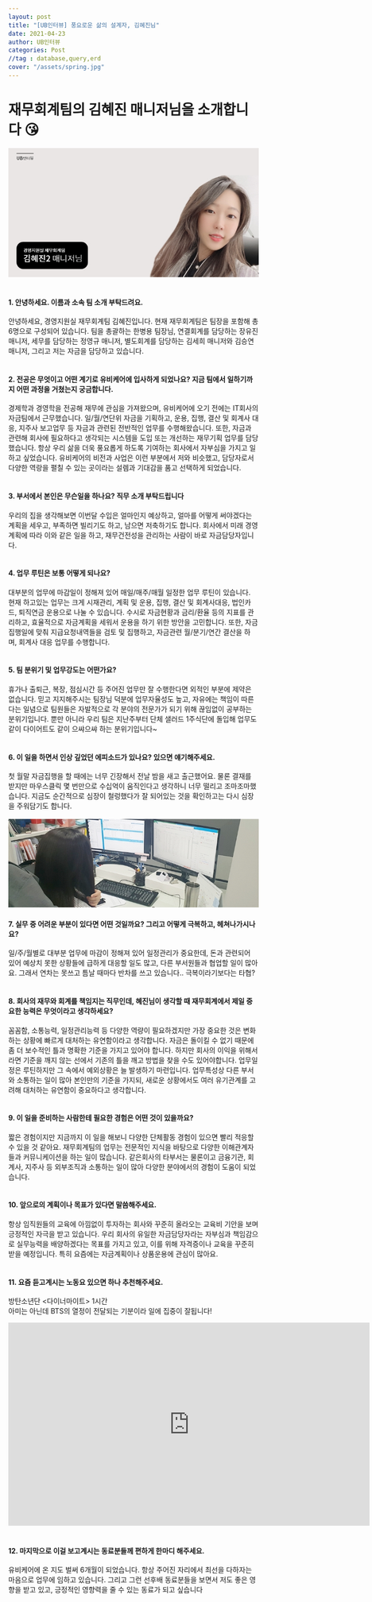 ```yaml
---
layout: post
title: "[UB인터뷰] 풍요로운 삶의 설계자, 김혜진님"
date: 2021-04-23
author: UB인터뷰
categories: Post
//tag : database,query,erd
cover: "/assets/spring.jpg"
---
```



# 재무회계팀의 김혜진 매니저님을 소개합니다 😘
![](/assets/posting/20210423/5.jpg)
<br><br>

#### 1. 안녕하세요. 이름과 소속 팀 소개 부탁드려요.
안녕하세요, 경영지원실 재무회계팀 김혜진입니다.
현재 재무회계팀은 팀장을 포함해 총 6명으로 구성되어 있습니다. 팀을 총괄하는 한병용 팀장님, 연결회계를 담당하는 장유진 매니저, 세무를 담당하는 정영규 매니저, 별도회계를 담당하는 김세희 매니저와 김승연 매니저, 그리고 저는 자금을 담당하고 있습니다.
<br><br>

#### 2. 전공은 무엇이고 어떤 계기로 유비케어에 입사하게 되었나요? 지금 팀에서 일하기까지 어떤 과정을 거쳤는지 궁금합니다.
 경제학과 경영학을 전공해 재무에 관심을 가져왔으며, 유비케어에 오기 전에는 IT회사의 자금팀에서 근무했습니다. 일/월/연단위 자금을 기획하고, 운용, 집행, 결산 및 회계사 대응, 지주사 보고업무 등 자금과 관련된 전반적인 업무를 수행해왔습니다. 또한, 자금과 관련해 회사에 필요하다고 생각되는 시스템을 도입 또는 개선하는 재무기획 업무를 담당했습니다.
 항상 우리 삶을 더욱 풍요롭게 하도록 기여하는 회사에서 자부심을 가지고 일하고 싶었습니다. 유비케어의 비전과 사업은 이런 부분에서 저와 비슷했고, 담당자로서 다양한 역랑을 펼칠 수 있는 곳이라는 설렘과 기대감을 품고 선택하게 되었습니다.
<br><br>

#### 3. 부서에서 본인은 무슨일을 하나요? 직무 소개 부탁드립니다
우리의 집을 생각해보면 이번달 수입은 얼마인지 예상하고, 얼마를 어떻게 써야겠다는 계획을 세우고, 부족하면 빌리기도 하고, 남으면 저축하기도 합니다. 회사에서 미래 경영 계획에 따라 이와 같은 일을 하고, 재무건전성을 관리하는 사람이 바로 자금담당자입니다.
<br><br>

#### 4. 업무 루틴은 보통 어떻게 되나요?
대부분의 업무에 마감일이 정해져 있어 매일/매주/매월 일정한 업무 루틴이 있습니다. 현재 하고있는 업무는 크게 시재관리, 계획 및 운용, 집행, 결산 및 회계사대응, 법인카드, 퇴직연금 운용으로 나눌 수 있습니다. 수시로 자금현황과 금리/환율 등의 지표를 관리하고, 효율적으로 자금계획을 세워서 운용을 하기 위한 방안을 고민합니다. 또한, 자금집행일에 맞춰 지급요청내역들을 검토 및 집행하고, 자금관련 월/분기/연간 결산을 하며, 회계사 대응 업무를 수행합니다.
<br><br>

#### 5. 팀 분위기 및 업무강도는 어떤가요?
휴가나 출퇴근, 복장, 점심시간 등 주어진 업무만 잘 수행한다면 외적인 부분에 제약은 없습니다. 믿고 지지해주시는 팀장님 덕분에 업무자율성도 높고, 자유에는 책임이 따른다는 일념으로 팀원들은 자발적으로 각 분야의 전문가가 되기 위해 끊임없이 공부하는 분위기입니다. 뿐만 아니라 우리 팀은 지난주부터 단체 샐러드 1주식단에 돌입해 업무도 같이 다이어트도 같이 으쌰으쌰 하는 분위기입니다~
<br><br>

#### 6. 이 일을 하면서 인상 깊었던 에피소드가 있나요? 있으면 얘기해주세요.
첫 월말 자금집행을 할 때에는 너무 긴장해서 전날 밤을 새고 출근했어요. 물론 결재를 받지만 마우스클릭 몇 번만으로 수십억이 움직인다고 생각하니 너무 떨리고 조마조마했습니다. 지금도 순간적으로 심장이 철렁했다가 잘 되어있는 것을 확인하고는 다시 심장을 주워담기도 합니다.
<br><br>
![](/assets/posting/20210423/6.jpg)

#### 7. 실무 중 어려운 부분이 있다면 어떤 것일까요? 그리고 어떻게 극복하고, 헤쳐나가시나요?
일/주/월별로 대부분 업무에 마감이 정해져 있어 일정관리가 중요한데, 돈과 관련되어 있어 예상치 못한 상황들에 급하게 대응할 일도 많고, 다른 부서원들과 협업할 일이 많아요. 그래서 연차는 못쓰고 틈날 때마다 반차를 쓰고 있습니다.. 극복이라기보다는 타협?
<br><br>

#### 8. 회사의 재무와 회계를 책임지는 직무인데, 혜진님이 생각할 때 재무회계에서 제일 중요한 능력은 무엇이라고 생각하세요?
꼼꼼함, 소통능력, 일정관리능력 등 다양한 역량이 필요하겠지만 가장 중요한 것은 변화하는 상황에 빠르게 대처하는 유연함이라고 생각합니다. 자금은 돌이킬 수 없기 때문에 좀 더 보수적인 틀과 명확한 기준을 가지고 있어야 합니다. 하지만 회사의 이익을 위해서라면 기준을 깨지 않는 선에서 기존의 틀을 깨고 방법을 찾을 수도 있어야합니다. 업무일정은 루틴하지만 그 속에서 예외상황은 늘 발생하기 마련입니다. 업무특성상 다른 부서와 소통하는 일이 많아 본인만의 기준을 가지되, 새로운 상황에서도 여러 유기관계를 고려해 대처하는 유연함이 중요하다고 생각합니다.
<br><br>

#### 9. 이 일을 준비하는 사람한테 필요한 경험은 어떤 것이 있을까요?
짧은 경험이지만 지금까지 이 일을 해보니 다양한 단체활동 경험이 있으면 빨리 적응할 수 있을 것 같아요.
재무회계팀의 업무는 전문적인 지식을 바탕으로 다양한 이해관계자들과 커뮤니케이션을 하는 일이 많습니다. 같은회사의 타부서는 물론이고 금융기관, 회계사, 지주사 등 외부조직과 소통하는 일이 많아 다양한 분야에서의 경험이 도움이 되었습니다.
<br><br>

#### 10. 앞으로의 계획이나 목표가 있다면 말씀해주세요.
항상 임직원들의 교육에 아낌없이 투자하는 회사와 꾸준히 올라오는 교육비 기안을 보며 긍정적인 자극을 받고 있습니다. 우리 회사의 유일한 자금담당자라는 자부심과 책임감으로 실무능력을 배양하겠다는 목표를 가지고 있고, 이를 위해 자격증이나 교육을 꾸준히 받을 예정입니다. 특히 요즘에는 자금계획이나 상품운용에 관심이 많아요.
<br><br>

#### 11. 요즘 듣고계시는 노동요 있으면 하나 추천해주세요.

방탄소년단 <다이너마이트> 1시간
<br> 아미는 아닌데 BTS의 열정이 전달되는 기분이라 일에 집중이 잘됩니다!
<iframe width="727" height="409" src="https://www.youtube.com/embed/gdZLi9oWNZg" title="YouTube video player" frameborder="0" allow="accelerometer; autoplay; clipboard-write; encrypted-media; gyroscope; picture-in-picture" allowfullscreen></iframe>
<br><br>

#### 12. 마지막으로 이걸 보고계시는 동료분들께 편하게 한마디 해주세요.
유비케어에 온 지도 벌써 6개월이 되었습니다. 항상 주어진 자리에서 최선을 다하자는 마음으로 업무에 임하고 있습니다. 그리고 그런 선후배 동료분들을 보면서 저도 좋은 영향을 받고 있고, 긍정적인 영향력을 줄 수 있는 동료가 되고 싶습니다

